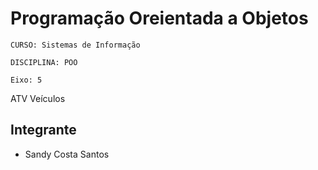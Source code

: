 # Programação Oreientada a Objetos

`CURSO: Sistemas de Informação`

`DISCIPLINA: POO`

`Eixo: 5`

ATV Veículos

## Integrante

* Sandy Costa Santos

